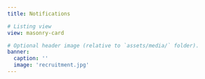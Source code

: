 ```yaml
---
title: Notifications

# Listing view
view: masonry-card

# Optional header image (relative to `assets/media/` folder).
banner:
  caption: ''
  image: 'recruitment.jpg'
---
```

